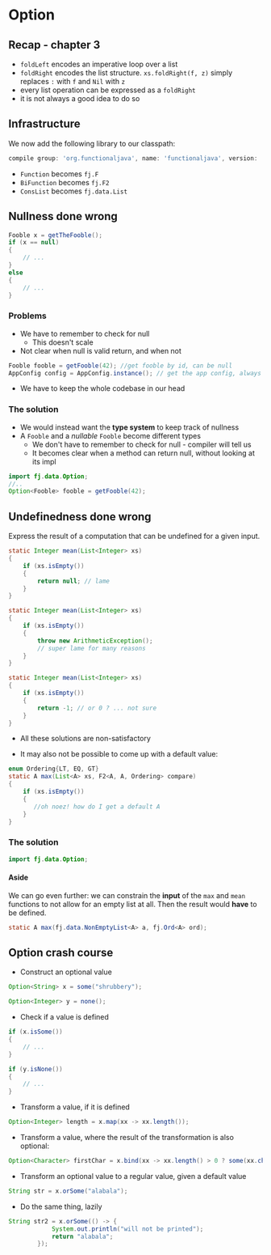 # Option

## Recap - chapter 3

- `foldLeft` encodes an imperative loop over a list
- `foldRight` encodes the list structure. `xs.foldRight(f, z)` simply replaces `:` with `f`
and `Nil` with `z`
- every list operation can be expressed as a `foldRight`
- it is not always a good idea to do so

## Infrastructure

We now add the following library to our classpath:

```groovy
compile group: 'org.functionaljava', name: 'functionaljava', version: '4.7'
```

- `Function` becomes `fj.F`
- `BiFunction` becomes `fj.F2`
- `ConsList` becomes `fj.data.List`

## Nullness done wrong

```java
Fooble x = getTheFooble();
if (x == null)
{
    // ...       
}
else
{
    // ...
}
```

### Problems

- We have to remember to check for null
    - This doesn't scale
- Not clear when null is valid return, and when not

```java
Fooble fooble = getFooble(42); //get fooble by id, can be null
AppConfig config = AppConfig.instance(); // get the app config, always non-null
```
- We have to keep the whole codebase in our head

### The solution

- We would instead want the **type system** to keep track of nullness
- A `Fooble` and a *nullable* `Fooble` become different types
    - We don't have to remember to check for null - compiler will tell us
    - It becomes clear when a method can return null, without looking at its impl
    
```java
import fj.data.Option;
//..
Option<Fooble> fooble = getFooble(42);

```
    
## Undefinedness done wrong

Express the result of a computation that can be undefined for a given input.

```java
static Integer mean(List<Integer> xs)
{
    if (xs.isEmpty())
    {
        return null; // lame
    }
}
```

```java
static Integer mean(List<Integer> xs)
{
    if (xs.isEmpty())
    {
        throw new ArithmeticException();
        // super lame for many reasons
    }
}
```

```java
static Integer mean(List<Integer> xs)
{
    if (xs.isEmpty())
    {
        return -1; // or 0 ? ... not sure
    }
}
```

- All these solutions are non-satisfactory

- It may also not be possible to come up with a default value:
```java
enum Ordering{LT, EQ, GT}
static A max(List<A> xs, F2<A, A, Ordering> compare)
{
    if (xs.isEmpty())
    {
       //oh noez! how do I get a default A     
    }
}
```

### The solution
```java
import fj.data.Option;
```

#### Aside

We can go even further: we can constrain the **input** of the `max` and `mean` functions to 
not allow for an empty list at all. Then the result would **have** to be defined.

```java
static A max(fj.data.NonEmptyList<A> a, fj.Ord<A> ord);
```


## Option crash course

- Construct an optional value
```java
Option<String> x = some("shrubbery");
```

```java
Option<Integer> y = none();
```

- Check if a value is defined
```java
if (x.isSome())
{
    // ...        
}

if (y.isNone())
{
    // ...        
}
```

- Transform a value, if it is defined
```java
Option<Integer> length = x.map(xx -> xx.length()); 
```

- Transform a value, where the result of the transformation is also optional:

```java
Option<Character> firstChar = x.bind(xx -> xx.length() > 0 ? some(xx.charAt(0)) : none());
```

- Transform an optional value to a regular value, given a default value
```java
String str = x.orSome("alabala");
```

- Do the same thing, lazily
```java
String str2 = x.orSome(() -> {
            System.out.println("will not be printed");
            return "alabala";
        });
```



